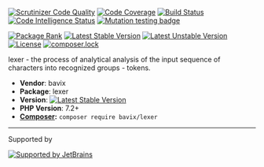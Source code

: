 [![Scrutinizer Code Quality](https://scrutinizer-ci.com/g/bavix/lexer/badges/quality-score.png?b=master)](https://scrutinizer-ci.com/g/bavix/lexer/?branch=master)
[![Code Coverage](https://scrutinizer-ci.com/g/bavix/lexer/badges/coverage.png?b=master)](https://scrutinizer-ci.com/g/bavix/lexer/?branch=master)
[![Build Status](https://scrutinizer-ci.com/g/bavix/lexer/badges/build.png?b=master)](https://scrutinizer-ci.com/g/bavix/lexer/build-status/master)
[![Code Intelligence Status](https://scrutinizer-ci.com/g/bavix/lexer/badges/code-intelligence.svg?b=master)](https://scrutinizer-ci.com/code-intelligence)
[![Mutation testing badge](https://badge.stryker-mutator.io/github.com/bavix/lexer/master)](https://packagist.org/packages/bavix/lexer)

[![Package Rank](https://phppackages.org/p/bavix/lexer/badge/rank.svg)](https://packagist.org/packages/bavix/lexer)
[![Latest Stable Version](https://poser.pugx.org/bavix/lexer/v/stable)](https://packagist.org/packages/bavix/lexer)
[![Latest Unstable Version](https://poser.pugx.org/bavix/lexer/v/unstable)](https://packagist.org/packages/bavix/lexer)
[![License](https://poser.pugx.org/bavix/lexer/license)](https://packagist.org/packages/bavix/lexer)
[![composer.lock](https://poser.pugx.org/bavix/lexer/composerlock)](https://packagist.org/packages/bavix/lexer)

lexer - the process of analytical analysis of the input sequence of characters into recognized groups - tokens.

* **Vendor**: bavix
* **Package**: lexer
* **Version**: [![Latest Stable Version](https://poser.pugx.org/bavix/lexer/v/stable)](https://packagist.org/packages/bavix/lexer)
* **PHP Version**: 7.2+ 
* **[Composer](https://getcomposer.org/):** `composer require bavix/lexer`

---
Supported by

[![Supported by JetBrains](https://cdn.rawgit.com/bavix/development-through/46475b4b/jetbrains.svg)](https://www.jetbrains.com/)
